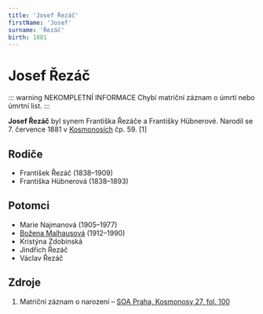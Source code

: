 ```yaml
---
title: 'Josef Řezáč'
firstName: 'Josef'
surname: 'Řezáč'
birth: 1881
---
```


# Josef Řezáč

::: warning NEKOMPLETNÍ INFORMACE
Chybí matriční záznam o úmrtí nebo úmrtní list.
:::

**Josef Řezáč** byl synem Františka Řezáče a Františky Hübnerové. Narodil se 7. července 1881 v [Kosmonosích](https://cs.wikipedia.org/wiki/Kosmonosy) čp. 59. \[1\] 


## Rodiče

- František Řezáč (1838–1909)
- Františka Hübnerová (1838–1893)


## Potomci

- Marie Najmanová (1905–1977)
- [Božena Malhausová](rezacova-bozena-1912.md) (1912–1990)
- Kristýna Zdobinská
- Jindřich Řezáč
- Václav Řezáč


## Zdroje

1. Matriční záznam o narození – [SOA Praha, Kosmonosy 27, fol. 100](http://ebadatelna.soapraha.cz/d/6839/102)
